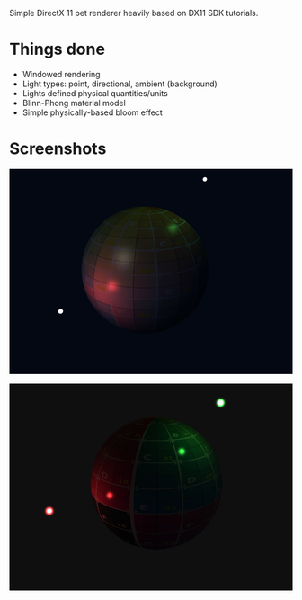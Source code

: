 Simple DirectX 11 pet renderer heavily based on DX11 SDK tutorials.

# Things done

 - Windowed rendering
 - Light types: point, directional, ambient (background)
 - Lights defined physical quantities/units
 - Blinn-Phong material model
 - Simple physically-based bloom effect

# Screenshots

![Screenshot 1](/Doc/screenshot1.jpg)

![Screenshot 2](/Doc/screenshot2.jpg)
